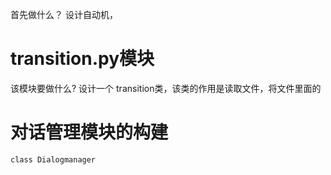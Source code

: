 首先做什么？
    设计自动机，

# transition.py模块
该模块要做什么? 
设计一个 transition类，该类的作用是读取文件，将文件里面的

# 对话管理模块的构建
```
class Dialogmanager
```
